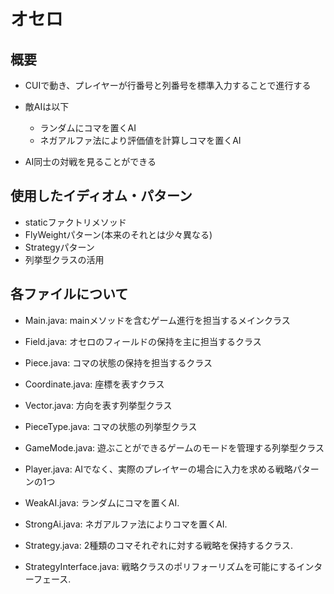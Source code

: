 # オセロ

## 概要
- CUIで動き、プレイヤーが行番号と列番号を標準入力することで進行する
- 敵AIは以下  
  - ランダムにコマを置くAI
  - ネガアルファ法により評価値を計算しコマを置くAI
  
- AI同士の対戦を見ることができる

## 使用したイディオム・パターン
- staticファクトリメソッド
- FlyWeightパターン(本来のそれとは少々異なる)
- Strategyパターン
- 列挙型クラスの活用

## 各ファイルについて
- Main.java: mainメソッドを含むゲーム進行を担当するメインクラス

- Field.java: オセロのフィールドの保持を主に担当するクラス
- Piece.java: コマの状態の保持を担当するクラス
- Coordinate.java: 座標を表すクラス

- Vector.java: 方向を表す列挙型クラス
- PieceType.java: コマの状態の列挙型クラス

- GameMode.java: 遊ぶことができるゲームのモードを管理する列挙型クラス
- Player.java: AIでなく、実際のプレイヤーの場合に入力を求める戦略パターンの1つ
- WeakAI.java: ランダムにコマを置くAI.
- StrongAi.java: ネガアルファ法によりコマを置くAI.
- Strategy.java: 2種類のコマそれぞれに対する戦略を保持するクラス.
- StrategyInterface.java: 戦略クラスのポリフォーリズムを可能にするインターフェース.